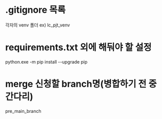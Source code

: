 # .gitignore 목록
각자의 venv 폴더 ex) lc_pjt_venv

# requirements.txt 외에 해둬야 할 설정
python.exe -m pip install --upgrade pip

# merge 신청할 branch명(병합하기 전 중간다리)
pre_main_branch

